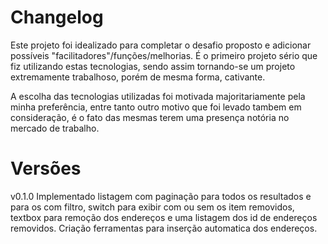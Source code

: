 # Changelog

Este projeto foi idealizado para completar o desafio proposto e adicionar possíveis "facilitadores"/funções/melhorias. É o primeiro projeto sério que fiz utilizando estas tecnologias, sendo assim tornando-se um projeto extremamente trabalhoso, porém de mesma forma, cativante.  

A escolha das tecnologias utilizadas foi motivada majoritariamente pela minha preferência, entre tanto outro motivo que foi levado  tambem  em consideração, é o fato das mesmas terem uma presença notória no mercado de trabalho. 

# Versões
v0.1.0
Implementado listagem com paginação para todos os resultados e para os com filtro, switch para exibir com ou sem os item removidos, textbox para remoção dos endereços e uma listagem dos id de endereços removidos.
Criação ferramentas para inserção automatica dos endereços.